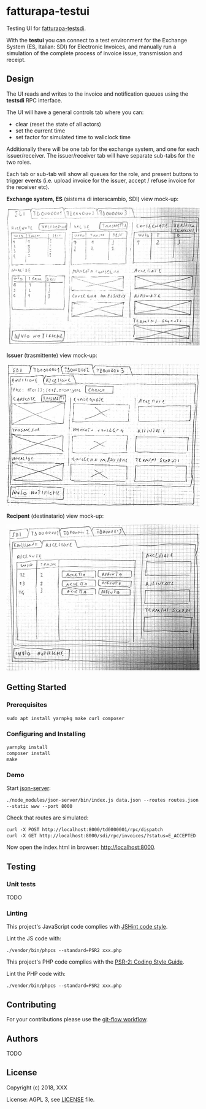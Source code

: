 # fatturapa-testui

Testing UI for [fatturapa-testsdi](https://github.com/italia/fatturapa-testsdi).

With the **testui** you can connect to a test environment for the Exchange System (ES, Italian: SDI) for Electronic Invoices, and manually run a simulation of the complete process of invoice issue, transmission and receipt.

## Design

The UI reads and writes to the invoice and notification queues using the **testsdi** RPC interface.

The UI will have a general controls tab where you can:
- clear (reset the state of all actors)
- set the current time
- set factor for simulated time to wallclock time

Additionally there will be one tab for the exchange system, and one for each issuer/receiver.
The issuer/receiver tab will have separate sub-tabs for the two roles.

Each tab or sub-tab will show all queues for the role, and present buttons to trigger events (i.e. upload invoice for the issuer, accept / refuse invoice for the receiver etc).

**Exchange system, ES** (sistema di interscambio, SDI) view mock-up:

![SDI](/mockups/SDI.JPG)

**Issuer** (trasmittente) view mock-up:

![SDI](/mockups/TD_emissione.JPG)

**Recipent** (destinatario) view mock-up:

![SDI](/mockups/TD_ricezione.JPG)

## Getting Started

### Prerequisites

```
sudo apt install yarnpkg make curl composer
```

### Configuring and Installing

```
yarnpkg install
composer install
make
```

### Demo

Start [json-server](https://github.com/typicode/json-server):
```
./node_modules/json-server/bin/index.js data.json --routes routes.json --static www --port 8000
```

Check that routes are simulated:
```
curl -X POST http://localhost:8000/td0000001/rpc/dispatch
curl -X GET http://localhost:8000/sdi/rpc/invoices/?status=E_ACCEPTED
```

Now open the index.html in browser: [http://localhost:8000](http://localhost:8000).

## Testing

### Unit tests

TODO

### Linting

This project's JavaScript code complies with [JSHint code style](http://jshint.com/docs/).

Lint the JS code with:
```
./vendor/bin/phpcs --standard=PSR2 xxx.php
```


This project's PHP code complies with the [PSR-2: Coding Style Guide](https://www.php-fig.org/psr/psr-2/).

Lint the PHP code with:
```
./vendor/bin/phpcs --standard=PSR2 xxx.php
```

## Contributing

For your contributions please use the [git-flow workflow](https://danielkummer.github.io/git-flow-cheatsheet/).

## Authors

TODO

## License

Copyright (c) 2018, XXX

License: AGPL 3, see [LICENSE](LICENSE) file.
